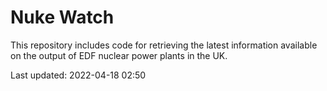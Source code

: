 # Nuke Watch

This repository includes code for retrieving the latest information available on the output of EDF nuclear power plants in the UK.

Last updated: 2022-04-18 02:50